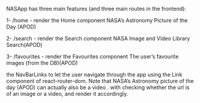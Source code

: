 NASApp has three main features (and three main routes in the frontend):

1- /home - render the Home component
NASA’s Astronomy Picture of the Day (APOD)

2- /search - render the Search component
NASA Image and Video Library Search(APOD)

3- /favourites - render the Favourites component
The user’s favourite images (from the DB)(APOD)

the NavBarLinks to let the user navigate through the app using the Link component of react-router-dom.
Note that NASA’s Astronomy picture of the day (APOD) can actually also be a video . with checking whether the url is of an image or a video, and render it accordingly.
